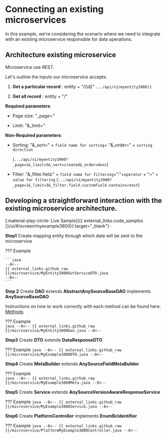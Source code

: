 # Connecting an existing microservices 
In this example, we're considering the scenario where we need to integrate with an existing microservice responsible for data operations.

## Architecture existing microservice
Microservice use REST.

Let's outline the inputs our microservice accepts:

1) **Get a particular record** : entity + "/{id}"  `.../api/v1/myentity3900/1` 

2) **Get all record** :  entity + "/"  

**Required parameters**:

* Page size: "_page="  

* Limit:  "&_limit="     
  
**Non-Required parameters**:

* Sorting:  "&_sort=" + `field name for sorting`+ "&_order=" + `sorting direction`

    (`.../api/v1/myentity3900?_page=1&_limit=5&_sort=created&_order=desc`)

* Filter:  "&_filter.field." + `field name for filtering`+"."+`operator` + "=" + `value for filtering`
    (`.../api/v1/myentity3900?_page=1&_limit=5&_filter.field.customField.contains=test`)


## Developing a straightforward interaction with the existing microservice architecture.

[:material-play-circle: Live Sample]({{ external_links.code_samples }}/ui/#/screen/myexample3800){:target="_blank"} ·

**Step1**  Create mapping entity through which data will be sent to the microservice

??? Example

    ```java
    --8<--
    {{ external_links.github_raw }}/microservice/MyEntity3800OutServiceDTO.java
    --8<--
    ```

**Step 2** Create **DAO** extends **AbstractAnySourceBaseDAO** implements **AnySourceBaseDAO**

Instructions on how to work correctly with each method can be found here: [Methods](/features/element/microservices/microservices#MethodsM)
 
??? Example    
     ```java
     --8<--
     {{ external_links.github_raw }}/microservice/MyEntity3800Dao.java
     --8<--
     ```
 

**Step3**  Create **DTO** extends **DataResponseDTO**

??? Example
    ```java
    --8<--
    {{ external_links.github_raw }}/microservice/MyExample3800DTO.java
    --8<--
    ```

**Step4** Create **MetaBuilder** extends **AnySourceFieldMetaBuilder**

??? Example   
     ```java
     --8<--
     {{ external_links.github_raw }}/microservice/MyExample3800Meta.java
     --8<--
     ```

**Step5** Create **Service** extends **AnySourceVersionAwareResponseService**

??? Example
     ```java
     --8<--
     {{ external_links.github_raw }}/microservice/MyExample3800Service.java
     --8<--
     ```

**Step6** Create **PlatformController** implements **EnumBcIdentifier**

??? Example
    ```java
    --8<--
     {{ external_links.github_raw }}/microservice/PlatformMyExample3800Controller.java
    --8<--
    ```
 